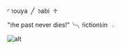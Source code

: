 ◜ 𝔱ouya  ╱  𝔡abi  ♱

"𝔱he past never dies!"╰╮𝔣iction𝔨in ◞

![alt](https://i.pinimg.com/originals/88/ab/44/88ab4414c73d4b974a4a7c15d7ad3e38.gif)
<!---
touyaoi/touyaoi is a ✨ special ✨ repository because its `README.md` (this file) appears on your GitHub profile.
You can click the Preview link to take a look at your changes.
--->
